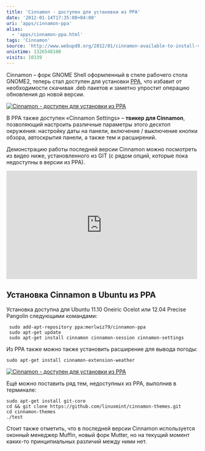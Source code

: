 ```yaml
---
title: 'Cinnamon - доступен для установки из PPA'
date: '2012-01-14T17:35:00+04:00'
uri: 'apps/cinnamon-ppa'
alias: 
  - 'apps/cinnamon-ppa.html'
tags: 'Cinnamon'
source: 'http://www.webupd8.org/2012/01/cinnamon-available-to-install-via-ppa.html'
unixtime: 1326548100
visits: 10339
---
```

Cinnamon – форк GNOME Shell оформленный в стиле рабочего стола GNOME2, теперь стал доступен для установки [PPA](https://launchpad.net/~merlwiz79/+archive/cinnamon-ppa), что избавит от необходимости скачивая .deb пакетов и заметно упростит операцию обновления до новой версии.

[![Cinnamon - доступен для установки из PPA](img/2012/01/14/17-00/cinnamon-1-6694760819-o.jpg)](img/2012/01/14/17-00/cinnamon-1-6694760819-o.jpg)

В PPA также доступен «Cinnamon Settings» – **твикер для Cinnamon**, позволяющий настроить различные параметры этого десктоп окружения: настройку даты на панели, включение / выключение кнопки обзора, автоскрытия панели, а также тем и расширений.

Демонстрацию работы последней версии Cinnamon можно посмотреть из видео ниже, установленного из GIT (с рядом опций, которые пока недоступны в версии из PPA).

<iframe width="500" height="284" src="https://www.youtube.com/embed/7mnZEom9djI" frameborder="0" allowfullscreen=""></iframe>

## Установка Cinnamon в Ubuntu из PPA

Установка доступна для Ubuntu 11.10 Oneiric Ocelot или 12.04 Precise Pangolin следующими командами:

```
 sudo add-apt-repository ppa:merlwiz79/cinnamon-ppa
 sudo apt-get update
 sudo apt-get install cinnamon cinnamon-session cinnamon-settings
```

Из PPA также можно также установить расширение для вывода погоды:

```
sudo apt-get install cinnamon-extension-weather
```

[![Cinnamon - доступен для установки из PPA](img/2012/01/14/17-00/cinnamon-6694760359-o.jpg)](img/2012/01/14/17-00/cinnamon-6694760359-o.jpg)

Ещё можно поставить ряд тем, недоступных из PPA, выполнив в терминале:

```
sudo apt-get install git-core 
cd && git clone https://github.com/linuxmint/cinnamon-themes.git 
cd cinnamon-themes 
./test
```

Стоит также отметить, что в последней версии Cinnamon используется оконный менеджер Muffin, новый форк Mutter, но на текущий момент каких-то принципиальных различий между ними нет.
